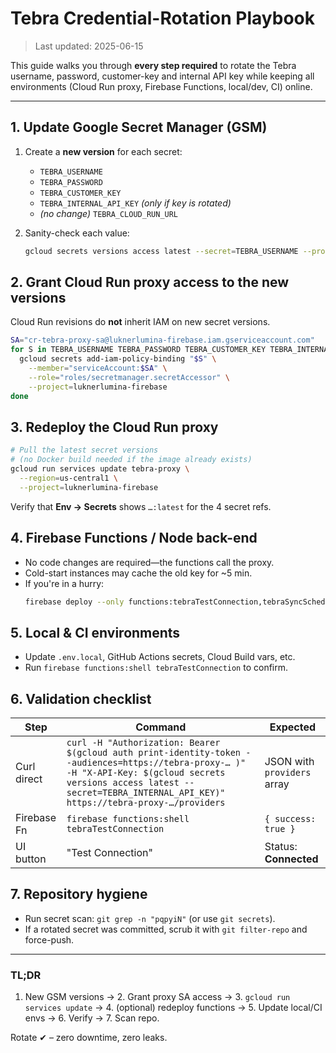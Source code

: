 # Tebra Credential-Rotation Playbook

> Last updated: 2025-06-15

This guide walks you through **every step required** to rotate the Tebra username, password, customer-key and internal API key while keeping all environments (Cloud Run proxy, Firebase Functions, local/dev, CI) online.

---

## 1. Update Google Secret Manager (GSM)

1. Create a **new version** for each secret:
   * `TEBRA_USERNAME`
   * `TEBRA_PASSWORD`
   * `TEBRA_CUSTOMER_KEY`
   * `TEBRA_INTERNAL_API_KEY` *(only if key is rotated)*
   * *(no change)* `TEBRA_CLOUD_RUN_URL`

2. Sanity-check each value:
   ```bash
   gcloud secrets versions access latest --secret=TEBRA_USERNAME --project=luknerlumina-firebase
   ```

## 2. Grant Cloud Run proxy access to the new versions

Cloud Run revisions do **not** inherit IAM on new secret versions.

```bash
SA="cr-tebra-proxy-sa@luknerlumina-firebase.iam.gserviceaccount.com"
for S in TEBRA_USERNAME TEBRA_PASSWORD TEBRA_CUSTOMER_KEY TEBRA_INTERNAL_API_KEY; do
  gcloud secrets add-iam-policy-binding "$S" \
    --member="serviceAccount:$SA" \
    --role="roles/secretmanager.secretAccessor" \
    --project=luknerlumina-firebase
done
```

## 3. Redeploy the Cloud Run proxy

```bash
# Pull the latest secret versions
# (no Docker build needed if the image already exists)
gcloud run services update tebra-proxy \
  --region=us-central1 \
  --project=luknerlumina-firebase
```

Verify that **Env → Secrets** shows `…:latest` for the 4 secret refs.

## 4. Firebase Functions / Node back-end

* No code changes are required—the functions call the proxy.
* Cold-start instances may cache the old key for ~5 min.
* If you're in a hurry:
  ```bash
  firebase deploy --only functions:tebraTestConnection,tebraSyncSchedule
  ```

## 5. Local & CI environments

* Update `.env.local`, GitHub Actions secrets, Cloud Build vars, etc.
* Run `firebase functions:shell tebraTestConnection` to confirm.

## 6. Validation checklist

| Step | Command | Expected |
|------|---------|----------|
| Curl direct | `curl -H "Authorization: Bearer $(gcloud auth print-identity-token --audiences=https://tebra-proxy-… )" -H "X-API-Key: $(gcloud secrets versions access latest --secret=TEBRA_INTERNAL_API_KEY)" https://tebra-proxy-…/providers` | JSON with `providers` array |
| Firebase Fn | `firebase functions:shell tebraTestConnection` | `{ success: true }` |
| UI button | "Test Connection" | Status: **Connected** |

## 7. Repository hygiene

* Run secret scan: `git grep -n "pqpyiN"` (or use `git secrets`).
* If a rotated secret was committed, scrub it with `git filter-repo` and force-push.

---

### TL;DR

1. New GSM versions → 2. Grant proxy SA access → 3. `gcloud run services update` → 4. (optional) redeploy functions → 5. Update local/CI envs → 6. Verify → 7. Scan repo.

Rotate ✔ – zero downtime, zero leaks. 
